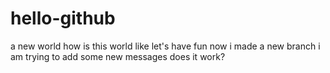 # hello-github
a new world
how is this world like
let's have fun
now i made a new branch
i am trying to add some new messages
does it work?
